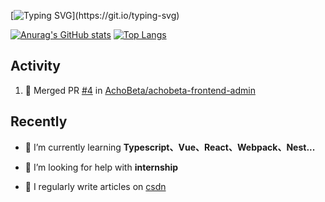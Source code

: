 [![Typing SVG](https://readme-typing-svg.demolab.com?font=Fira+Code&size=22&duration=3000&pause=3000&vCenter=true&width=435&lines=%F0%9F%A5%B0Hey%EF%BC%81Nice+to+see+you.)](https://git.io/typing-svg)

[![Anurag's GitHub stats](https://github-readme-stats.vercel.app/api?username=singleeeee&theme=tokyonight&show_icons=true&hide_title=true)](https://github.com/anuraghazra/github-readme-stats)
[![Top Langs](https://github-readme-stats.vercel.app/api/top-langs/?username=singleeeee&theme=tokyonight&layout=compact)](https://github.com/anuraghazra/github-readme-stats)

## Activity
<!--START_SECTION:activity-->
1. 🎉 Merged PR [#4](https://github.com/AchoBeta/achobeta-frontend-admin/pull/4) in [AchoBeta/achobeta-frontend-admin](https://github.com/AchoBeta/achobeta-frontend-admin)
<!--END_SECTION:activity-->

## Recently
- 🌱 I’m currently learning **Typescript、Vue、React、Webpack、Nest...**

- 🤝 I’m looking for help with **internship**

- 📝 I regularly write articles on [csdn](https://blog.csdn.net/2202_75922690?spm=1010.2135.3001.5343)
